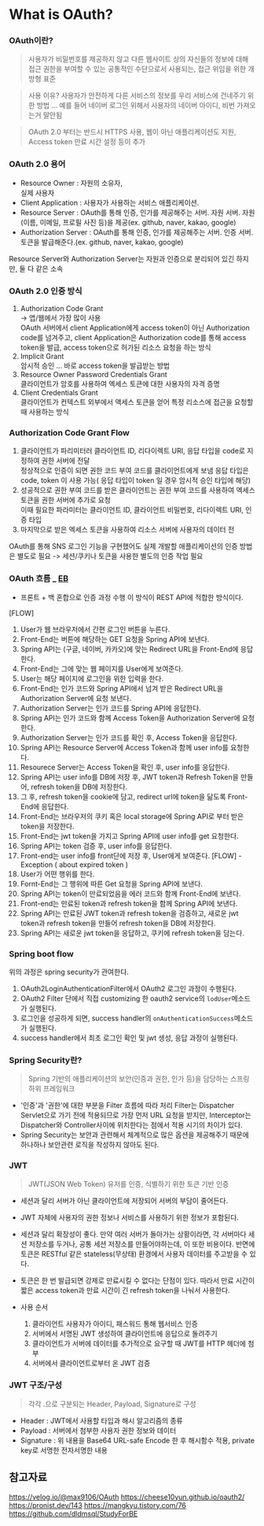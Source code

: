 # What is OAuth?

### OAuth이란?
 >사용자가 비밀번호를 제공하지 않고 다른 웹사이트 상의 자신들의 정보에 대해 접근 권한을 부여할 수 있는 공통적인 수단으로서 사용되는, 접근 위임을 위한 개방형 표준 
 
 >사용 이유? 사용자가 안전하게 다른 서비스의 정보를 우리 서비스에 건네주기 위한 방법 ... 예를 들어 네이버 로그인 위해서 사용자의 네이버 아이디, 비번 가져오는거 말안됨

 >OAuth 2.0 부터는 반드시 HTTPS 사용, 웹이 아닌 애플리케이션도 지원, Access token 만료 시간 설정 등이 추가

### OAuth 2.0 용어
- Resource Owner : 자원의 소유자,  
실제 사용자
- Client Application : 사용자가 사용하는 서비스 애플리케이션. 
- Resource Server : OAuth를 통해 인증, 인가를 제공해주는 서버. 자원 서버. 자원(이름, 이메일, 프로필 사진 등)을 제공(ex. github, naver, kakao, google)
- Authorization Server : OAuth를 통해 인증, 인가를 제공해주는 서버. 인증 서버. 토큰을 발급해준다.(ex. github, naver, kakao, google)

Resource Server와 Authorization Server는 자원과 인증으로 분리되어 있긴 하지만, 둘 다 같은 소속

### OAuth 2.0 인증 방식
1. Authorization Code Grant </br>
 -> 앱/웹에서 가장 많이 사용 </br>
 OAuth 서버에서 client Application에게 access token이 아닌 Authorization code를 넘겨주고, client Application은 Authorization code를 통해 access token을 발급, access token으로 허가된 리소스 요청을 하는 방식
2. Implicit Grant </br>
암시적 승인 ... 바로 access token을 발급받는 방법
3. Resource Owner Password Credentials Grant </br>
클라이언트가 암호를 사용하여 엑세스 토큰에 대한 사용자의 자격 증명
4. Client Credentials Grant </br>
클라이언트가 컨텍스트 외부에서 액세스 토큰을 얻어 특정 리소스에 접근을 요청할 때 사용하는 방식

### Authorization Code Grant Flow
1. 클라이언트가 파리미터러 클라이언트 ID, 리다이렉트 URI, 응답 타입을 code로 지정하여 권한 서버에 전달 </br>
정상적으로 인증이 되면 권한 코드 부여 코드를 클라이언트에게 보냄
응답 타입은 code, token 이 사용 가능(
응답 타입이 token 일 경우 암시적 승인 타입에 해당)
2. 성공적으로 권한 부여 코드를 받은 클라이언트는 권한 부여 코드를 사용하여 엑세스 토큰을 권한 서버에 추가로 요청</br> 이때 필요한 파라미터는 클라이언트 ID, 클라이언트 비밀번호, 리다이렉트 URI, 인증 타입 
3. 마지막으로 받은 엑세스 토큰을 사용하여 리소스 서버에 사용자의 데이터 전

OAuth를 통해 SNS 로그인 기능을 구현했어도 실제 개발할 애플리케이션의 인증 방법은 별도로 필요 -> 세션/쿠키나 토큰을 사용한 별도의 인증 작업 필요

### OAuth 흐름 _ [EB](https://github.com/dldmsql)
* 프론트 + 백 혼합으로 인증 과정 수행
이 방식이 REST API에 적합한 방식이다.

[FLOW]
1. User가 웹 브라우저에서 간편 로그인 버튼을 누른다. 
2. Front-End는 버튼에 해당하는 GET 요청을 Spring API에 보낸다.
3. Spring API는 (구글, 네이버, 카카오)에 맞는 Redirect URL을 Front-End에 응답한다.
4. Front-End는 그에 맞는 웹 페이지를 User에게 보여준다.
5. User는 해당 페이지에 로그인을 위한 입력을 한다.
6. Front-End는 인가 코드와 Spring API에서 넘겨 받은 Redirect URL을 Authorization Server에 요청 보낸다.
7. Authorization Server는 인가 코드를 Spring API에 응답한다.
8. Spring API는 인가 코드와 함께 Access Token을 Authorization Server에 요청한다.
9. Authorization Server는 인가 코드를 확인 후, Access Token을 응답한다.
10. Spring API는 Resource Server에 Access Token과 함께 user info를 요청한다.
11. Resourece Server는 Access Token을 확인 후, user info를 응답한다.
12. Spring API는 user info를 DB에 저장 후, JWT token과 Refresh Token을 만들어, refresh token을 DB에 저장한다.
13. 그 후, refresh token을 cookie에 담고, redirect url에 token을 닮도록 Front-End에 응답한다.
14. Front-End는 브라우저의 쿠키 혹은 local storage에 Spring API로 부터 받은 token을 저장한다.
15. Front-End는 jwt token을 가지고 Spring API에 user info를 get 요청한다.
16. Spring API는 token 검증 후, user info를 응답한다.
17. Front-end는 user info를 front단에 저장 후, User에게 보여준다.
[FLOW] - Exception ( about expired token )
1. User가 어떤 행위를 한다.
2. Fornt-End는 그 행위에 따른 Get 요청을 Spring API에 보낸다.
3. Spring API는 token이 만료되었음을 에러 코드와 함께 Front-End에 보낸다.
4. Front-end는 만료된 token과 refresh token을 함께 Spring API에 보낸다.
5. Spring API는 만료된 JWT token과 refresh token을 검증하고, 새로운 jwt token과 refresh token을 만들어 refresh token을 DB에 저장한다.
6. Spring API는 새로운 jwt token을 응답하고, 쿠키에 refresh token을 담는다.
### Spring boot flow
위의 과정은 spring security가 관여한다.
1. OAuth2LoginAuthenticationFilter에서 OAuth2 로그인 과정이 수행된다.
2. OAuth2 Filter 단에서 직접 customizing 한 oauth2 service의 `lodUser`메소드가 실행된다.
3. 로그인을 성공하게 되면, success handler의 `onAuthenticationSuccess`메소드가 실행된다.
4. success handler에서 최초 로그인 확인 및 jwt 생성, 응답 과정이 실행된다.

### Spring Security란?
>Spring 기반의 애플리케이션의 보안(인증과 권한, 인가 등)을 담당하는 스프링 하위 프레임워크
- '인증'과 '권한'에 대한 부분을 Filter 흐름에 따라 처리
Filter는 Dispatcher Servlet으로 가기 전에 적용되므로 가장 먼저 URL 요청을 받지만, Interceptor는 Dispatcher와 Controller사이에 위치한다는 점에서 적용 시기의 차이가 있다. 
- Spring Security는 보안과 관련해서 체계적으로 많은 옵션을 제공해주기 때문에 하나하나 보안관련 로직을 작성하지 않아도 된다.

### JWT
>JWT(JSON Web Token)
유저를 인증, 식별하기 위한 토큰 기반 인증

- 세션과 달리 서버가 아닌 클라이언트에 저장되어 서버의 부담이 줄어든다.

- JWT 자체에 사용자의 권한 정보나 서비스를 사용하기 위한 정보가 포함된다.

- 세션과 달리 확장성이 좋다.
  만약 여러 서버가 돌아가는 상황이라면, 각 서버마다 세션 저장소를 두거나, 공통 세션 저장소를 만들어야하는데, 이 또한 비용이다. 반면에 토큰은 RESTful 같은 stateless(무상태) 환경에서 사용자 데이터를 주고받을 수 있다.

- 토큰은 한 번 발급되면 강제로 만료시킬 수 없다는 단점이 있다. 따라서 만료 시간이 짧은 access token과 만료 시간이 긴 refresh token을 나눠서 사용한다.

- 사용 순서</br>
    1. 클라이언트 사용자가 아이디, 패스워드 통해 웹서비스 인증
    2. 서버에서 서명된 JWT 생성하여 클라이언트에 응답으로 돌려주기
    3. 클라이언트가 서버에 데이터를 추가적으로 요구할 때 JWT를 HTTP 헤더에 첨부
    4. 서버에서 클라이언트로부터 온 JWT 검증

### JWT 구조/구성
>각각 .으로 구분되는 Header, Payload, Signature로 구성
- Header : JWT에서 사용할 타입과 해시 알고리즘의 종류
- Payload : 서버에서 첨부한 사용자 권한 정보와 데이터
- Signature : 위 내용을 Base64 URL-safe Encode 한 후 해시함수 적용, private key로 서명한 전자서명한 내용

## 참고자료
https://velog.io/@max9106/OAuth
https://cheese10yun.github.io/oauth2/
https://pronist.dev/143
https://mangkyu.tistory.com/76
https://github.com/dldmsql/StudyForBE
 

